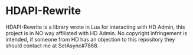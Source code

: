 # HDAPI-Rewrite
HDAPI-Rewrite is a library wrote in Lua for interacting with HD Admin, this project is in NO way affiliated with HD Admin. No copyright infringement is intended, if someone from HD has an objection to this repository they should contact me at SetAsync#7868.
